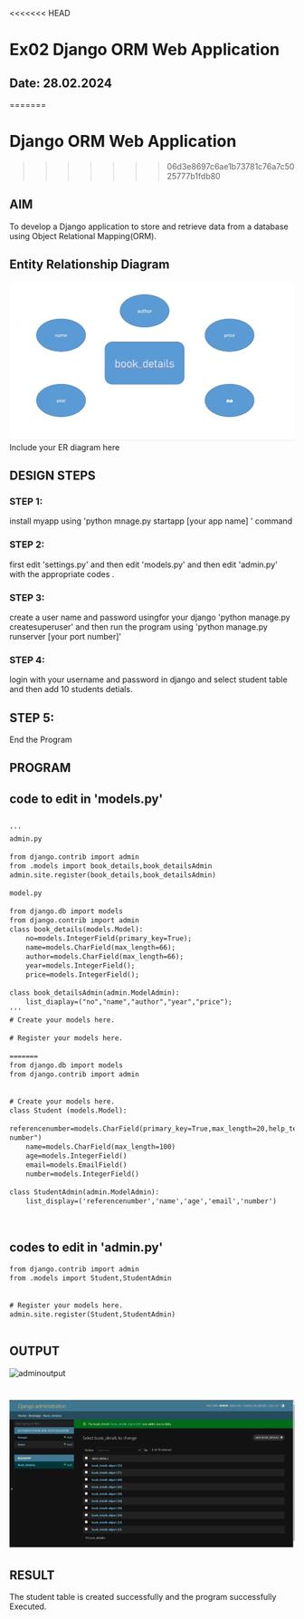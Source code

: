 <<<<<<< HEAD
# Ex02 Django ORM Web Application
## Date: 28.02.2024
=======
# Django ORM Web Application
>>>>>>> 06d3e8697c6ae1b73781c76a7c5025777b1fdb80

## AIM
To develop a Django application to store and retrieve data from a database using Object Relational Mapping(ORM).

## Entity Relationship Diagram
![alt text](<ara .jpg>)
Include your ER diagram here

## DESIGN STEPS

### STEP 1:
install myapp using 'python mnage.py startapp [your app name] ' command 

### STEP 2:
first edit 'settings.py' and then edit 'models.py' and then edit 'admin.py' with the appropriate codes .

### STEP 3:
create a user name and password usingfor your django  'python manage.py createsuperuser'
and then run the program using 'python manage.py runserver [your port number]'
### STEP 4:
login with your username and password in django and select student table and then add 10 students detials.
## STEP 5:
End the Program
## PROGRAM
## code to edit in 'models.py'
```

'''
admin.py 

from django.contrib import admin
from .models import book_details,book_detailsAdmin
admin.site.register(book_details,book_detailsAdmin)

model.py

from django.db import models
from django.contrib import admin
class book_details(models.Model):
    no=models.IntegerField(primary_key=True);
    name=models.CharField(max_length=66);
    author=models.CharField(max_length=66);
    year=models.IntegerField();
    price=models.IntegerField();

class book_detailsAdmin(admin.ModelAdmin):
    list_diaplay=("no","name","author","year","price");
'''
# Create your models here.

# Register your models here.

=======
from django.db import models
from django.contrib import admin


# Create your models here.
class Student (models.Model):
    referencenumber=models.CharField(primary_key=True,max_length=20,help_text="reference number")
    name=models.CharField(max_length=100)
    age=models.IntegerField()
    email=models.EmailField()
    number=models.IntegerField()

class StudentAdmin(admin.ModelAdmin):
    list_display=('referencenumber','name','age','email','number')



```
## codes to edit in 'admin.py'
```
from django.contrib import admin
from .models import Student,StudentAdmin


# Register your models here.
admin.site.register(Student,StudentAdmin)


```

## OUTPUT
![adminoutput](https://github.com/Kishorerz/django_orm_app/assets/144451216/b15647e6-b985-463d-b534-7e5895831124)


![alt text](<Screenshot 2024-03-07 201014.png>)
=======


## RESULT
The student table is created successfully and the program successfully Executed.
